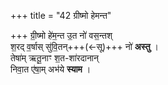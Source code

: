 +++
title = "42 ग्रीष्मो हेमन्त"

+++
ग्री॒ष्मो हे॑म॒न्त उ॒त नो॑ वस॒न्तश्  
श॒रद् व॒र्षास् सु॑वि॒तन्+++(←सू)+++ नो॑ **अस्तु** ।  
तेषा॑म् ऋतू॒नाꣳ श॒त-शा॑रदानान्  
निवा॒त ए॑षा॒म् अभ॑ये **स्याम** ।